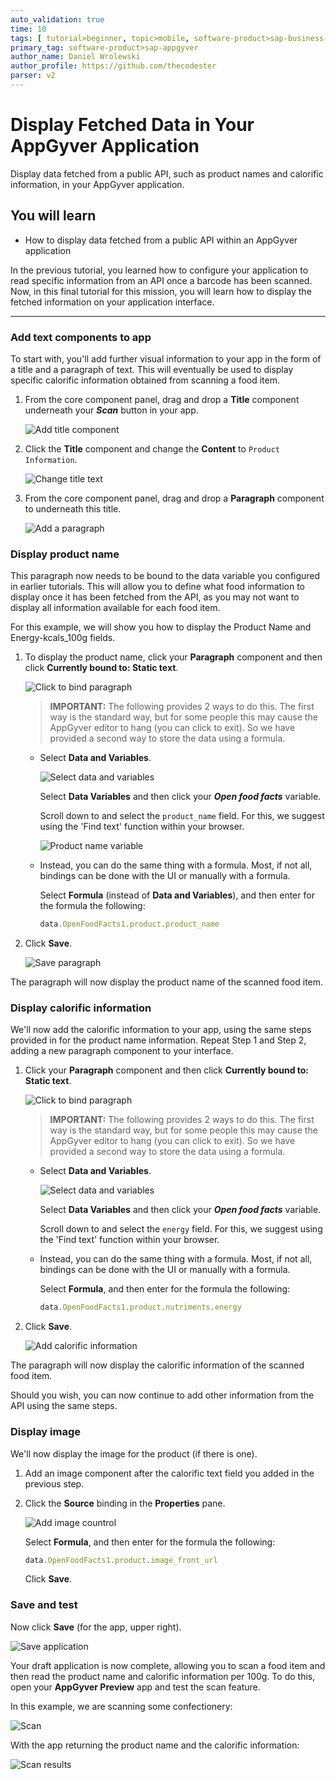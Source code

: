 ```yaml
---
auto_validation: true
time: 10
tags: [ tutorial>beginner, topic>mobile, software-product>sap-business-technology-platform]
primary_tag: software-product>sap-appgyver
author_name: Daniel Wrolewski
author_profile: https://github.com/thecodester
parser: v2
---
```


# Display Fetched Data in Your AppGyver Application
<!-- description --> Display data fetched from a public API, such as product names and calorific information, in your AppGyver application.

## You will learn
  - How to display data fetched from a public API within an AppGyver application

In the previous tutorial, you learned how to configure your application to read specific information from an API once a barcode has been scanned. Now, in this final tutorial for this mission, you will learn how to display the fetched information on your application interface.

---

### Add text components to app

To start with, you'll add further visual information to your app in the form of a title and a paragraph of text. This will eventually be used to display specific calorific information obtained from scanning a food item.

1. From the core component panel, drag and drop a **Title** component underneath your ***Scan*** button in your app.

    ![Add title component](add_title.png)

2. Click the **Title** component and change the **Content** to `Product Information`.

    ![Change title text](change_title.png)

3. From the core component panel, drag and drop a **Paragraph** component to underneath this title.

    ![Add a paragraph](add_paragraph.png)



### Display product name

This paragraph now needs to be bound to the data variable you configured in earlier tutorials. This will allow you to define what food information to display once it has been fetched from the API, as you may not want to display all information available for each food item.

For this example, we will show you how to display the Product Name and Energy-kcals_100g fields.

1. To display the product name, click your **Paragraph** component and then click **Currently bound to: Static text**.

    ![Click to bind paragraph](bind_paragraph.png)

    >**IMPORTANT:** The following provides 2 ways to do this. The first way is the standard way, but for some people this may cause the AppGyver editor to hang (you can click to exit). So we have provided a second way to store the data using a formula.

    - Select **Data and Variables**.

        ![Select data and variables](data_variables.png)

        Select **Data Variables** and then click your ***Open food facts*** variable.

        Scroll down to and select the `product_name` field. For this, we suggest using the 'Find text' function within your browser.

        ![Product name variable](product_name.png)

    - Instead, you can do the same thing with a formula. Most, if not all, bindings can be done with the UI or manually with a formula.

        Select **Formula** (instead of **Data and Variables**), and then enter for the formula the following:

        ```JavaScript
        data.OpenFoodFacts1.product.product_name
        ```

2. Click **Save**.

    ![Save paragraph](save_paragraph.png)

The paragraph will now display the product name of the scanned food item.



### Display calorific information

We'll now add the calorific information to your app, using the same steps provided in for the product name information. Repeat Step 1 and Step 2, adding a new paragraph component to your interface.

1. Click your **Paragraph** component and then click **Currently bound to: Static text**.

    ![Click to bind paragraph](bind_secondpara.png)

    >**IMPORTANT:** The following provides 2 ways to do this. The first way is the standard way, but for some people this may cause the AppGyver editor to hang (you can click to exit). So we have provided a second way to store the data using a formula.

    - Select **Data and Variables**.

        ![Select data and variables](data_variables.png)

        Select **Data Variables** and then click your ***Open food facts*** variable.

        Scroll down to and select the `energy` field. For this, we suggest using the 'Find text' function within your browser.

    - Instead, you can do the same thing with a formula. Most, if not all, bindings can be done with the UI or manually with a formula.

        Select **Formula**, and then enter for the formula the following:

        ```JavaScript
        data.OpenFoodFacts1.product.nutriments.energy
        ```

2. Click **Save**.

    ![Add calorific information](add_calories.png)

The paragraph will now display the calorific information of the scanned food item.

Should you wish, you can now continue to add other information from the API using the same steps.




### Display image

We'll now display the image for the product (if there is one).

1. Add an image component after the calorific text field you added in the previous step.

2. Click the **Source** binding in the **Properties** pane.

    ![Add image countrol](addimage.png)

    Select **Formula**, and then enter for the formula the following:

    ```JavaScript
    data.OpenFoodFacts1.product.image_front_url
    ```

    Click **Save**.




### Save and test

Now click **Save** (for the app, upper right).

![Save application](save_application.png)

Your draft application is now complete, allowing you to scan a food item and then read the product name and calorific information per 100g. To do this, open your **AppGyver Preview** app and test the scan feature.

In this example, we are scanning some confectionery:

![Scan](Scan.png)

With the app returning the product name and the calorific information:

![Scan results](ScanDisplay.png)

